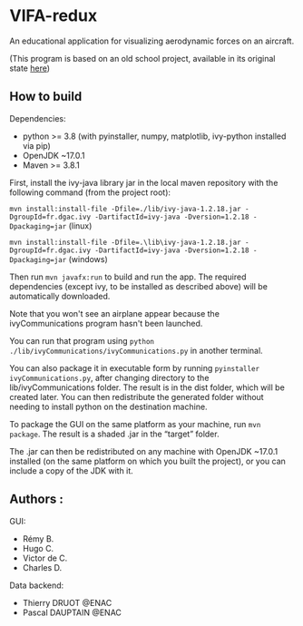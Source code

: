 # VIFA-redux

An educational application for visualizing aerodynamic forces on an aircraft.

(This program is based on an old school project, available in its original state [here](https://gitlab.com/KirrimK/Vifa-2022))

## How to build

Dependencies:
- python >= 3.8 (with pyinstaller, numpy, matplotlib, ivy-python installed via pip)
- OpenJDK ~17.0.1
- Maven >= 3.8.1

First, install the ivy-java library jar in the local maven repository with the following command
(from the project root):

```mvn install:install-file -Dfile=./lib/ivy-java-1.2.18.jar -DgroupId=fr.dgac.ivy -DartifactId=ivy-java -Dversion=1.2.18 -Dpackaging=jar``` (linux)

```mvn install:install-file -Dfile=.\lib\ivy-java-1.2.18.jar -DgroupId=fr.dgac.ivy -DartifactId=ivy-java -Dversion=1.2.18 -Dpackaging=jar``` (windows)

Then run ```mvn javafx:run``` to build and run the app. The required dependencies
(except ivy, to be installed as described above) will be automatically downloaded.

Note that you won't see an airplane appear because the ivyCommunications program hasn't been launched.

You can run that program using ```python ./lib/ivyCommunications/ivyCommunications.py``` in another terminal.

You can also package it in executable form by running ``pyinstaller ivyCommunications.py``,
after changing directory to the lib/ivyCommunications folder.
The result is in the dist folder, which will be created later.
You can then redistribute the generated folder without needing to install python on the destination machine.

To package the GUI on the same platform as your machine, run ``mvn package``.
The result is a shaded .jar in the “target” folder.

The .jar can then be redistributed on any machine with OpenJDK ~17.0.1 installed
(on the same platform on which you built the project),
or you can include a copy of the JDK with it.

## Authors :

GUI:
- Rémy B.
- Hugo C.
- Victor de C.
- Charles D.

Data backend:
- Thierry DRUOT @ENAC
- Pascal DAUPTAIN @ENAC
